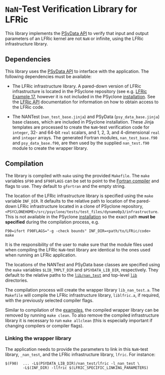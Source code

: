 # ``NaN``-Test Verification Library for LFRic

This library implements the [PSyData API](
https://psyclone.readthedocs.io/en/latest/psy_data.html#nan-test)
to verify that input and output parameters of an LFRic kernel are not ``NaN``
or infinite, using the LFRic infrastructure library.

## Dependencies

This library uses the [PSyData API](
https://psyclone.readthedocs.io/en/stable/psy_data.html) to interface with
the application. The following dependencies must be available:

- The LFRic infrastructure library. A pared-down version of LFRic
  infrastructure is located in the PSyclone repository (see e.g.
  [LFRic Example 17](
  https://github.com/stfc/PSyclone/tree/master/examples/lfric/eg17), however
  it is not included in the PSyclone [installation](
  ./../../README.md#installation). See the [LFRic API](
  https://psyclone.readthedocs.io/en/stable/dynamo0p3.html) documentation
  for information on how to obtain access to the LFRic code.

- The NANTest (``nan_test_base.jinja``) and PSyData
  (``psy_data_base.jinja``) base classes, which are included in PSyclone
  installation. These Jinja templates are processed to create the
  ``NaN``-test verification code for ``integer``, 32- and 64-bit ``real``
  scalars, and 1, 2, 3, and 4-dimensional ``real`` and ``integer`` arrays.
  The generated Fortran modules, ``nan_test_base.f90`` and
  ``psy_data_base.f90``, are then used by the supplied ``nan_test.f90``
  module to create the wrapper library.

## Compilation

The library is compiled with ``make`` using the provided ``Makefile``. The
``make`` variables ``$F90`` and ``$F90FLAGS`` can be set to point to the
[Fortran compiler](./../../README.md#compilation) and flags to use. They
default to ``gfortran`` and the empty string.

The location of the LFRic infrastructure library is specified using the
``make`` variable ``INF_DIR``. It defaults to the relative path to
location of the pared-down LFRic infrastructure located in a clone of
PSyclone repository,
``<PSYCLONEHOME>/src/psyclone/tests/test_files/dynamo0p3/infrastructure``.
This is not available in the PSyclone [installation](
./../../README.md#installation) so the exact path
**must be specified** during the compilation process, e.g.

```shell
F90=ifort F90FLAGS="-g -check bounds" INF_DIR=<path/to/LFRic/code> make
```

It is the responsibility of the user to make sure that the module files
used when compiling the LFRic ``NaN``-test library are identical to the
ones used when running an LFRic application.

The locations of the NANTest and PSyData base classes are specified
using the ``make`` variables ``$LIB_TMPLT_DIR`` and ``$PSYDATA_LIB_DIR``,
respectively. They default to the relative paths to the
[``lib/nan_test``](./../) and top-level [``lib``](./../../) directories.

The compilation process will create the wrapper library ``lib_nan_test.a``.
The ``Makefile`` will compile the LFRic infrastructure library,
``liblfric.a``, if required, with the previously selected compiler flags.

Similar to compilation of the [examples](
https://psyclone.readthedocs.io/en/latest/examples.html#compilation), the
compiled wrapper library can be removed by running ``make clean``. To also
remove the compiled infrastructure library it is necessary to run
``make allclean`` (this is especially important if changing compilers
or compiler flags).

### Linking the wrapper library

The application needs to provide the parameters to link in this
``NaN``-test library, ``_nan_test``, and the LFRic infrastructure library,
``lfric``. For instance:

```shell
$(F90)  ... -L$(PSYDATA_LIB_DIR)/nan_test/lfric -l_nan_test \
        -L$(INF_DIR) -llfric $(LFRIC_SPECIFIC_LINKING_PARAMETERS)
```

<!--
## Licence

-------------------------------------------------------------------------------

BSD 3-Clause License

Copyright (c) 2020-2021, Science and Technology Facilities Council.
All rights reserved.

Redistribution and use in source and binary forms, with or without
modification, are permitted provided that the following conditions are met:

* Redistributions of source code must retain the above copyright notice, this
  list of conditions and the following disclaimer.

* Redistributions in binary form must reproduce the above copyright notice,
  this list of conditions and the following disclaimer in the documentation
  and/or other materials provided with the distribution.

* Neither the name of the copyright holder nor the names of its
  contributors may be used to endorse or promote products derived from
  this software without specific prior written permission.

THIS SOFTWARE IS PROVIDED BY THE COPYRIGHT HOLDERS AND CONTRIBUTORS
"AS IS" AND ANY EXPRESS OR IMPLIED WARRANTIES, INCLUDING, BUT NOT
LIMITED TO, THE IMPLIED WARRANTIES OF MERCHANTABILITY AND FITNESS
FOR A PARTICULAR PURPOSE ARE DISCLAIMED. IN NO EVENT SHALL THE
COPYRIGHT HOLDER OR CONTRIBUTORS BE LIABLE FOR ANY DIRECT, INDIRECT,
INCIDENTAL, SPECIAL, EXEMPLARY, OR CONSEQUENTIAL DAMAGES (INCLUDING,
BUT NOT LIMITED TO, PROCUREMENT OF SUBSTITUTE GOODS OR SERVICES;
LOSS OF USE, DATA, OR PROFITS; OR BUSINESS INTERRUPTION) HOWEVER
CAUSED AND ON ANY THEORY OF LIABILITY, WHETHER IN CONTRACT, STRICT
LIABILITY, OR TORT (INCLUDING NEGLIGENCE OR OTHERWISE) ARISING IN
ANY WAY OUT OF THE USE OF THIS SOFTWARE, EVEN IF ADVISED OF THE
POSSIBILITY OF SUCH DAMAGE.

-------------------------------------------------------------------------------
Authors: J. Henrichs, Bureau of Meteorology,
         I. Kavcic, Met Office
-->
